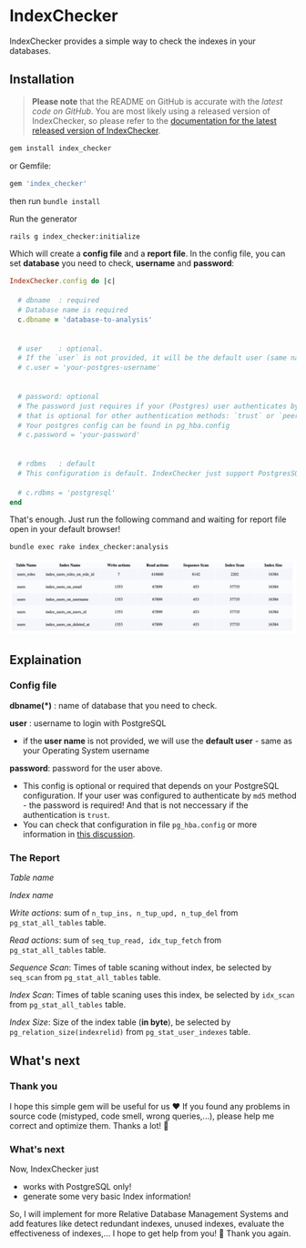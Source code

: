 # IndexChecker

IndexChecker provides a simple way to check the indexes in your databases.


## Installation

> **Please note** that the README on GitHub is accurate with the _latest code on GitHub_. You are most likely using a released version of IndexChecker, so please refer to the [documentation for the latest released version of IndexChecker](https://www.rubydoc.info/gems/index_checker).

``` sh
gem install index_checker
```

or Gemfile:

``` ruby
gem 'index_checker'
```
then run ```bundle install```

Run the generator 
```sh
rails g index_checker:initialize
```

Which will create a **config file** and a **report file**. In the config file, you can set **database** you need to check, **username** and **password**:

``` ruby
IndexChecker.config do |c|

  # dbname  : required
  # Database name is required
  c.dbname = 'database-to-analysis'


  # user    : optional.
  # If the `user` is not provided, it will be the default user (same name as your OS name)
  # c.user = 'your-postgres-username'


  # password: optional
  # The password just requires if your (Postgres) user authenticates by `md5` method,
  # that is optional for other authentication methods: `trust` or `peer`. 
  # Your postgres config can be found in pg_hba.config
  # c.password = 'your-password' 


  # rdbms   : default  
  # This configuration is default. IndexChecker just support PostgresSQL for now!

  # c.rdbms = 'postgresql'
end
```

That's enough. Just run the following command and waiting for report file open in your default browser!
``` sh
bundle exec rake index_checker:analysis
```
![Report example](./images/report_example.jpg)

## Explaination

### Config file

**dbname(*)** : name of database that you need to check.

**user**    : username to login with PostgreSQL
  - if the **user name** is not provided, we will use the **default user** - same as your Operating System username

**password**: password for the user above. 
  - This config is optional or required that depends on your PostgreSQL configuration. If your user was configured to authenticate by ```md5``` method - the password is required! And that is not neccessary if the authentication is ```trust```.
  - You can check that configuration in file ```pg_hba.config``` or more information in [this discussion](https://gist.github.com/AtulKsol/4470d377b448e56468baef85af7fd614).

### The Report

<em>Table name</em>

<em>Index name</em>

<em>Write actions</em>: sum of ```n_tup_ins, n_tup_upd, n_tup_del``` from ```pg_stat_all_tables``` table.

<em>Read actions</em>: sum of ```seq_tup_read, idx_tup_fetch``` from ```pg_stat_all_tables``` table.

<em>Sequence Scan</em>: Times of table scaning without index, be selected by ```seq_scan``` from ```pg_stat_all_tables``` table.

<em>Index Scan</em>: Times of table scaning uses this index, be selected by ```idx_scan``` from ```pg_stat_all_tables``` table.

<em>Index Size</em>: Size of the index table (**in byte**), be selected by ```pg_relation_size(indexrelid)``` from ```pg_stat_user_indexes``` table.

## What's next


### Thank you
I hope this simple gem will be useful for us :heart:
If you found any problems in source code (mistyped, code smell, wrong queries,...), please help me correct and optimize them. Thanks a lot! :pray:

### What's next
Now, IndexChecker just 
  - works with PostgreSQL only!
  - generate some very basic Index information!

So, I will implement for more Relative Database Management Systems and add features like detect redundant indexes, unused indexes, evaluate the effectiveness of indexes,...
I hope to get help from you! :hugs:
Thank you again.